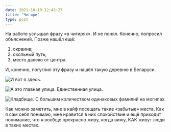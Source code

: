 ```yaml
---
date: 2021-10-10 12:43:27
title: 'Чигири'
type: post
---
```


На работе услышал фразу «в чигирях». И не понял. Конечно, попросил объяснений. Позже нашёл ещё:

1. окраина;
2. окольный путь;
3. место далеко от центра.

И, конечно, погуглил эту фразу и нашёл такую деревню в Беларуси.

![И вот я здесь.](IMG_2413.jpg)

![А это главная улица. Единственная улица.](IMG_2419.jpg)

![Кладбище. С большим количеством одинаковых фамилий на могилах.](IMG_2417.jpg)

Как можно заметить, мне в кайф посещать такие «забытые» места. Как я сам себя понимаю, мне нравится в них спокойствие и
ещё приходит понимание, что я вообще прекрасно живу, когда вижу, КАК живут люди в таких местах.
